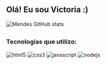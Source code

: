 ## Olá! Eu sou Victoria :)

![Mendes GitHub stats](https://github-readme-stats.vercel.app/api?username=vicmendesx&show_icons=true&theme=tokyonight)

##

### Tecnologias que utilizo:
<div style="display: inline_block"> 
    <img aling="center" alt="html5" src="https://img.shields.io/badge/HTML5-E34F26?style=for-the-badge&logo=html5&logoColor=white"/>
    <img aling="center" alt="css3" src="https://img.shields.io/badge/CSS3-1572B6?style=for-the-badge&logo=css3&logoColor=white"/>
    <img aling="center" alt="javascript" src="https://img.shields.io/badge/JavaScript-F7DF1E?style=for-the-badge&logo=javascript&logoColor=black"/>
    <img alt="nodejs" src="https://img.shields.io/badge/Node.js-43853D?style=for-the-badge&logo=node.js&logoColor=white">
  
</div>

